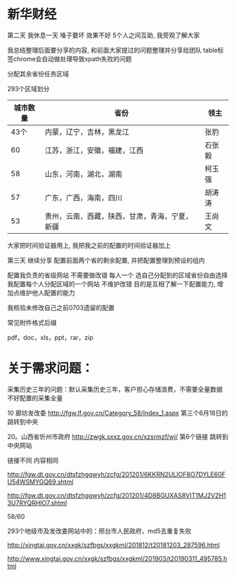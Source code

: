 # 新华财经

第二天 我休息一天 嗓子要坏 效果不好
5个人之间互助, 我旁观了解大家

我总结整理后面要分享的内容, 和前面大家提过的问题整理并分享给团队 table标签chrome会自动做处理导致xpath失败的问题

分配其余省份任务区域

293个区域划分

| 城市数量 | 省份                                           | 领主   |
| -------- | ---------------------------------------------- | ------ |
| 43个     | 内蒙，辽宁，吉林，黑龙江                       | 张豹   |
| 60       | 江苏，浙江，安徽，福建，江西                   | 石张毅 |
| 58       | 山东，河南，湖北，湖南                         | 柯玉强 |
| 57       | 广东，广西，海南，四川                         | 胡涛涛 |
| 53       | 贵州，云南，西藏，陕西，甘肃，青海，宁夏，新疆 | 王尚文 |

大家把时间验证器用上, 我把我之前的配置的时间验证器加上



第三天 继续分享
配置前面两个省的剩余配置, 并把配置整理到预设的组内

配置我负责的省级网站 不需要做改错 每人一个 选自己分配到的区域省份自由选择
我配置每个人分配区域的一个网站 不维护改错
目的是互相了解一下配置能力, 增加点维护他人配置的能力

我核验未修改自己之前0703遗留的配置

常见附件格式后缀

pdf，doc，xls，ppt，rar，zip



# 关于需求问题：

采集历史三年的问题：默认采集历史三年，客户担心存储浪费，不需要全量数据 不好配置的采集全量



10  廊坊发改委 http://fgw.lf.gov.cn/Category_58/Index_1.aspx 第三个6月18日的跳转到中央

20。山西省忻州市政府  http://zwgk.sxxz.gov.cn/xzsrmzf/wj/   第6个链接 跳转到中央网站

链接不同 内容相同

http://fgw.dt.gov.cn/dtsfzhggwyh/zcfg/201201/6KKRN2ULIOF8O7DYLE60FU54WSMYGQ69.shtml

http://fgw.dt.gov.cn/dtsfzhggwyh/zcfg/201201/4D8BGUXAS8VIT1MJ2V2H13U7RYQRHIO7.shtml



58/60

293个地级市及发改委网站中的：邢台市人民政府，md5去重复失败

http://xingtai.gov.cn/xxgk/szfbgs/xxgkml/201812/t20181203_287596.html

http://www.xingtai.gov.cn/xxgk/szfbgs/xxgkml/201903/t20190311_495785.html

